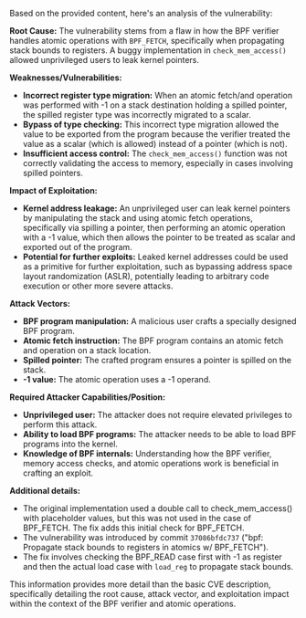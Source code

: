 Based on the provided content, here's an analysis of the vulnerability:

**Root Cause:**
The vulnerability stems from a flaw in how the BPF verifier handles atomic operations with `BPF_FETCH`, specifically when propagating stack bounds to registers. A buggy implementation in `check_mem_access()` allowed unprivileged users to leak kernel pointers.

**Weaknesses/Vulnerabilities:**
- **Incorrect register type migration:** When an atomic fetch/and operation was performed with -1 on a stack destination holding a spilled pointer, the spilled register type was incorrectly migrated to a scalar.
- **Bypass of type checking:** This incorrect type migration allowed the value to be exported from the program because the verifier treated the value as a scalar (which is allowed) instead of a pointer (which is not).
- **Insufficient access control:** The `check_mem_access()` function was not correctly validating the access to memory, especially in cases involving spilled pointers.

**Impact of Exploitation:**
- **Kernel address leakage:** An unprivileged user can leak kernel pointers by manipulating the stack and using atomic fetch operations, specifically via spilling a pointer, then performing an atomic operation with a -1 value, which then allows the pointer to be treated as scalar and exported out of the program.
- **Potential for further exploits:** Leaked kernel addresses could be used as a primitive for further exploitation, such as bypassing address space layout randomization (ASLR), potentially leading to arbitrary code execution or other more severe attacks.

**Attack Vectors:**
- **BPF program manipulation:** A malicious user crafts a specially designed BPF program.
- **Atomic fetch instruction:** The BPF program contains an atomic fetch and operation on a stack location.
- **Spilled pointer:**  The crafted program ensures a pointer is spilled on the stack.
- **-1 value:** The atomic operation uses a -1 operand.

**Required Attacker Capabilities/Position:**
- **Unprivileged user:** The attacker does not require elevated privileges to perform this attack.
- **Ability to load BPF programs:** The attacker needs to be able to load BPF programs into the kernel.
- **Knowledge of BPF internals:** Understanding how the BPF verifier, memory access checks, and atomic operations work is beneficial in crafting an exploit.

**Additional details:**
- The original implementation used a double call to check_mem_access() with placeholder values, but this was not used in the case of BPF_FETCH. The fix adds this initial check for BPF_FETCH.
- The vulnerability was introduced by commit `37086bfdc737` ("bpf: Propagate stack bounds to registers in atomics w/ BPF_FETCH").
- The fix involves checking the BPF_READ case first with -1 as register and then the actual load case with `load_reg` to propagate stack bounds.

This information provides more detail than the basic CVE description, specifically detailing the root cause, attack vector, and exploitation impact within the context of the BPF verifier and atomic operations.